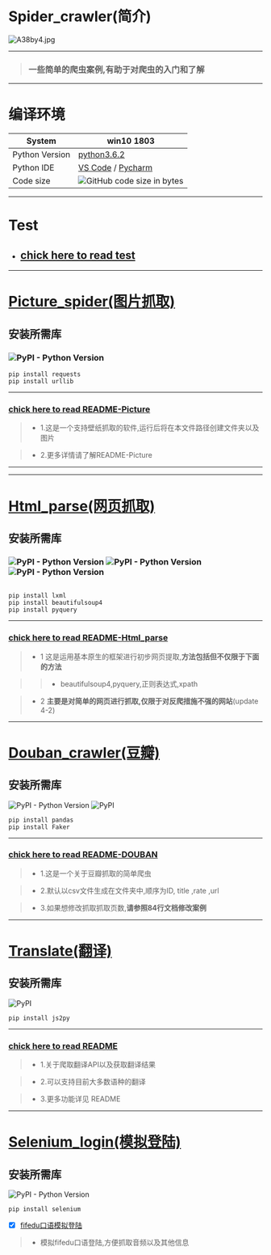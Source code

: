 # **Spider_crawler(简介)**
![A38by4.jpg](https://s2.ax1x.com/2019/03/21/A38by4.jpg)
 
----
> ### 一些简单的爬虫案例,有助于对爬虫的入门和了解
----
# **编译环境**
 System | win10 1803 
---|---
 Python Version | [python3.6.2](https://www.python.org/downloads/release/python-362/) |
 Python IDE | [VS Code](https://code.visualstudio.com/)  / [Pycharm](https://www.jetbrains.com/pycharm/download/)
 Code size | ![GitHub code size in bytes](https://img.shields.io/github/languages/code-size/hfg123/Spider_crawler.svg?style=flat-square)

----

# Test

* ## [chick here to read test](https://github.com/SunRelease/Spider_crawler/blob/master/README-Test.md)

---

# [Picture_spider(图片抓取)](https://github.com/SunRelease/Spider_crawler/tree/master/Picture_spider)

## **安装所需库**

### ![PyPI - Python Version](https://img.shields.io/pypi/pyversions/lxml.svg?label=requests)
```
pip install requests
pip install urllib

```
----

###  [chick here to read README-Picture](https://github.com/SunRelease/Spider_crawler/blob/master/Picture_spider/README-Picture.md)

      
>* 1.这是一个支持壁纸抓取的软件,运行后将在本文件路径创建文件夹以及图片

>* 2.更多详情请了解README-Picture


***

----

# [Html_parse(网页抓取)](https://github.com/hfg123/Spider_crawler/tree/master/Html_parse)

## **安装所需库**

### ![PyPI - Python Version](https://img.shields.io/pypi/pyversions/lxml.svg?label=lxml)  ![PyPI - Python Version](https://img.shields.io/pypi/pyversions/beautifulsoup4.svg?label=beautifulsoup4)  ![PyPI - Python Version](https://img.shields.io/pypi/pyversions/pyquery.svg?label=pyquery)
```

pip install lxml
pip install beautifulsoup4
pip install pyquery

```
----

### [chick here to read README-Html_parse](https://github.com/hfg123/Spider_crawler/blob/master/Html_parse/README-Html_parse.md)

>* 1 这是运用基本原生的框架进行初步网页提取,**方法包括但不仅限于下面的方法**

>>*  beautifulsoup4,pyquery,正则表达式,xpath

>* 2 **主要是对简单的网页进行抓取,仅限于对反爬措施不强的网站**(update 4-2)

----
# [Douban_crawler(豆瓣)](https://github.com/hfg123/Spider_crawler/tree/master/Douban)

## **安装所需库**
![PyPI - Python Version](https://img.shields.io/pypi/pyversions/pandas.svg?label=pandas) ![PyPI](https://img.shields.io/pypi/v/Faker.svg?label=Faker)
```
pip install pandas
pip install Faker
```
----
### [chick here to read README-DOUBAN](https://github.com/hfg123/Spider_crawler/blob/master/Douban/README_Douban.md)

>* 1.这是一个关于豆瓣抓取的简单爬虫

>* 2.默认以csv文件生成在文件夹中,顺序为ID, title ,rate ,url

>* 3.如果想修改抓取抓取页数,**请参照84行文档修改案例**


----

# [Translate(翻译)](https://github.com/SunRelease/Spider_crawler/tree/master/Translate)

## **安装所需库**
![PyPI](https://img.shields.io/pypi/v/js2py.svg?label=js2py)

```
pip install js2py
```
----

### [chick here to read README](https://github.com/SunRelease/Spider_crawler/blob/master/Translate/README-Translate.md)

>* 1.关于爬取翻译API以及获取翻译结果

>* 2.可以支持目前大多数语种的翻译

>* 3.更多功能详见 README

----

# [Selenium_login(模拟登陆)](https://www.seleniumhq.org/)

## **安装所需库**
![PyPI - Python Version](https://img.shields.io/pypi/pyversions/selenium.svg?label=selenium)

```
pip install selenium
```

- [x] [fifedu口语模拟登陆](https://github.com/SunRelease/Spider_crawler/tree/master/Fifedu_spider)
> * 模拟fifedu口语登陆,方便抓取音频以及其他信息








